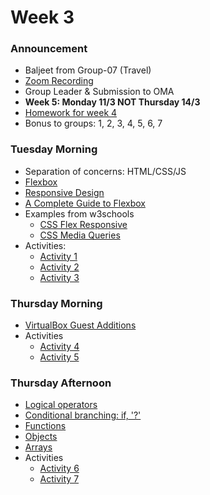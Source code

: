 # Week 3

### Announcement

- Baljeet from Group-07	(Travel)
- [Zoom Recording]
- Group Leader & Submission to OMA
- **Week 5: Monday 11/3 NOT Thursday 14/3**
- [Homework for week 4](./Homework.md)
- Bonus to groups: 1, 2, 3, 4, 5, 6, 7

### Tuesday Morning

- Separation of concerns: HTML/CSS/JS
- [Flexbox](https://internetingishard.netlify.app/html-and-css/flexbox/)
- [Responsive Design](https://internetingishard.netlify.app/html-and-css/responsive-design/)
- [A Complete Guide to Flexbox](https://css-tricks.com/snippets/css/a-guide-to-flexbox/)
- Examples from w3schools
  - [CSS Flex Responsive](https://www.w3schools.com/css/css3_flexbox_responsive.asp)
  - [CSS Media Queries](https://www.w3schools.com/css/css3_mediaqueries.asp)
- Activities:
  - [Activity 1](./activity1.md)
  - [Activity 2](./activity2.md)
  - [Activity 3](./activity3.md)
<!-- - [Responsive Images](https://internetingishard.netlify.app/html-and-css/responsive-images/) -->

### Thursday Morning

- [VirtualBox Guest Additions](./Guest-Additions.mp4)
- Activities
  - [Activity 4](./activity4.md)
  - [Activity 5](./activity5.md)

<!-- <video src='./Guest-Additions.mp4' width=180 > -->

### Thursday Afternoon

- [Logical operators](https://javascript.info/logical-operators)
- [Conditional branching: if, '?'](https://javascript.info/ifelse)
- [Functions](https://javascript.info/function-basics)
- [Objects](https://javascript.info/object)
- [Arrays](https://javascript.info/array)
- Activities
  - [Activity 6](./activity6.md)
  - [Activity 7](./activity7.md)


<!-- Links -->
[Zoom Recording]:https://metropoliafi-my.sharepoint.com/:f:/g/personal/samiben_metropolia_fi/EiktfOBSrjFBgNszR4lEr8QBeDl7CcmwQV0E3E8TSx4dVA?e=Mwrkmn